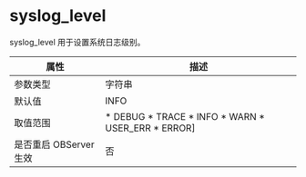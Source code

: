 syslog_level 
=================================

syslog_level 用于设置系统日志级别。


|      **属性**      |                                                                                                                                         **描述**                                                                                                                                         |
|------------------|----------------------------------------------------------------------------------------------------------------------------------------------------------------------------------------------------------------------------------------------------------------------------------------|
| 参数类型             | 字符串                                                                                                                                                                                                                                                                                    |
| 默认值              | INFO                                                                                                                                                                                                                                                                                   |
| 取值范围             | * DEBUG   * TRACE   * INFO   * WARN   * USER_ERR   * ERROR\]    |
| 是否重启 OBServer 生效 | 否                                                                                                                                                                                                                                                                                      |



